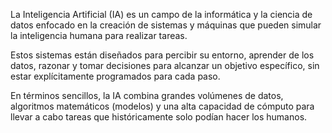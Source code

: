 La Inteligencia Artificial (IA) es un campo de la informática y la ciencia de datos enfocado en la creación de sistemas y máquinas que pueden simular la inteligencia humana para realizar tareas.

Estos sistemas están diseñados para percibir su entorno, aprender de los datos, razonar y tomar decisiones para alcanzar un objetivo específico, sin estar explícitamente programados para cada paso.

En términos sencillos, la IA combina grandes volúmenes de datos, algoritmos matemáticos (modelos) y una alta capacidad de cómputo para llevar a cabo tareas que históricamente solo podían hacer los humanos.